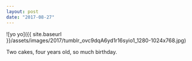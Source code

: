 ```yaml
---
layout: post
date: "2017-08-27"
---
```


![yo yo]({{ site.baseurl }}/assets/images/2017/tumblr_ovc9dqA6yd1r16syio1_1280-1024x768.jpg)

Two cakes, four years old, so much birthday.
